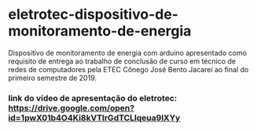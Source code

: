 # eletrotec-dispositivo-de-monitoramento-de-energia
Dispositivo de monitoramento de energia com arduino apresentado como requisito de entrega ao trabalho de conclusão de curso em técnico de redes de computadores pela ETEC Cônego José Bento Jacareí ao final do primeiro semestre de 2019. 

### link do vídeo de apresentação do eletrotec: https://drive.google.com/open?id=1pwX01b4O4Ki8kVTIrGdTCLIqeua9lXYy
